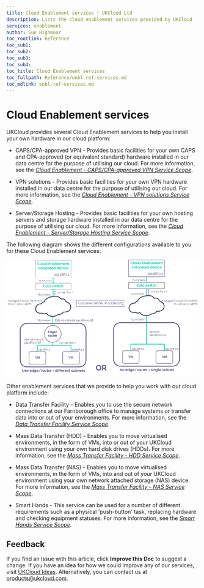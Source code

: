 ```yaml
---
title: Cloud Enablement services | UKCloud Ltd
description: Lists the cloud enablement services provided by UKCloud
services: enablement
author: Sue Highmoor
toc_rootlink: Reference
toc_sub1: 
toc_sub2:
toc_sub3:
toc_sub4:
toc_title: Cloud Enablement services
toc_fullpath: Reference/enbl-ref-services.md
toc_mdlink: enbl-ref-services.md
---
```


# Cloud Enablement services

UKCloud provides several Cloud Enablement services to help you install your own hardware in our cloud platform:

- CAPS/CPA-approved VPN - Provides basic facilities for your own CAPS and CPA-approved (or equivalent standard) hardware installed in our data centre for the purpose of utilising our cloud. For more information, see the [*Cloud Enablement - CAPS/CPA-approved VPN Service Scope*](enbl-sco-capscpa.md).

- VPN solutions - Provides basic facilities for your own VPN hardware installed in our data centre for the purpose of utilising our cloud. For more information, see the [*Cloud Enablement - VPN solutions Service Scope*](enbl-sco-vpn.md).

- Server/Storage Hosting - Provides basic facilities for your own hosting servers and storage hardware installed in our data centre for the purpose of utilising our cloud. For more information, see the [*Cloud Enablement - Server/Storage Hosting Service Scope*](enbl-sco-hosting.md).

The following diagram shows the different configurations available to you for these Cloud Enablement services:

![Cloud Enablement configuration](images/enbl-config.png)

Other enablement services that we provide to help you work with our cloud platform include:

- Data Transfer Facility - Enables you to use the secure network connections at our Farnborough office to manage systems or transfer data into or out of your environments. For more information, see the [*Data Transfer Facility Service Scope*](enbl-sco-dtf.md).

- Mass Data Transfer (HDD) - Enables you to move virtualised environments, in the form of VMs, into or out of your UKCloud environment using your own hard disk drives (HDDs). For more information, see the [*Mass Transfer Facility - HDD Service Scope*](enbl-sco-mtf-hdd.md).

- Mass Data Transfer (NAS) - Enables you to move virtualised environments, in the form of VMs, into and out of your UKCloud environment using your own network attached storage (NAS) device. For more information, see the [*Mass Transfer Facility - NAS Service Scope*](enbl-sco-mtf-nas.md).

- Smart Hands - This service can be used for a number of different requirements such as a physical 'push-button' task, replacing hardware and checking equipment statuses. For more information, see the [*Smart Hands Service Scope*](enbl-sco-smart-hands.md).

## Feedback

If you find an issue with this article, click **Improve this Doc** to suggest a change. If you have an idea for how we could improve any of our services, visit [UKCloud Ideas](https://ideas.ukcloud.com). Alternatively, you can contact us at <products@ukcloud.com>.